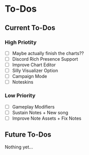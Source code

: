 # To-Dos
## Current To-Dos
### High Priotity
* [ ] Maybe actually finish the charts??
* [ ] Discord Rich Presence Support
* [ ] Improve Chart Editor
* [ ] Silly Visualizer Option
* [ ] Campaign Mode
* [ ] Noteskins

### Low Priority
* [ ] Gameplay Modifiers
* [ ] Sustain Notes + New song
* [ ] Improve Note Assets + Fix Notes

## Future To-Dos
Nothing yet...